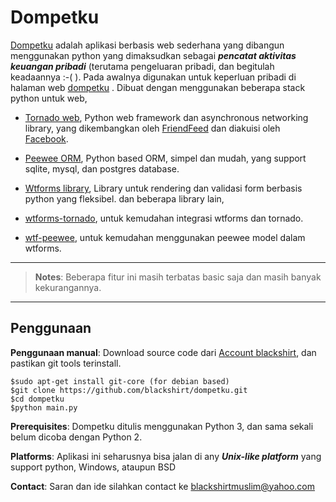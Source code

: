 Dompetku
========


[Dompetku](http://blackshirt.pythonanywhere.com/ "Dompetku") adalah aplikasi berbasis web sederhana yang dibangun menggunakan python yang dimaksudkan sebagai  ***pencatat aktivitas keuangan pribadi*** (terutama pengeluaran pribadi, dan begitulah keadaannya :-( ). Pada awalnya digunakan 
untuk keperluan pribadi di halaman web [dompetku](http://blackshirt.pythonanywhere.com/ "your online pocket") . 
Dibuat dengan menggunakan beberapa stack python untuk web, 

* [Tornado web](https://tornadoweb.org/ "Tornado web framework"), Python web framework dan asynchronous networking library, yang dikembangkan oleh [FriendFeed](http://friendfeed.com/ "Online friendship sosial media") dan diakuisi oleh [Facebook](https://facebook.com/ "facebook"). 

* [Peewee ORM](http://docs.peewee-orm.com/en/latest/ "peewee"), Python based ORM, simpel dan mudah, yang support sqlite, mysql, dan postgres database. 

* [Wtforms library](https://wtforms.readthedocs.org/en/latest/ "wtforms"), Library untuk rendering dan validasi form berbasis python yang fleksibel. dan beberapa library lain, 

* [wtforms-tornado](https://pypi.python.org/pypi/wtforms-tornado/ "wtforms for tornado"), untuk kemudahan integrasi wtforms dan tornado.

* [wtf-peewee](https://pypi.python.org/pypi/wtf-peewee/ "wtforms peewee"), untuk kemudahan menggunakan peewee model dalam wtforms.

*****
>**Notes**: Beberapa fitur ini masih terbatas basic saja dan masih banyak kekurangannya.
*****

Penggunaan
----------

**Penggunaan manual**: Download source code dari [Account blackshirt](https://github.com/blackshirt/dompetku.git "blackshirt"), dan pastikan git tools terinstall.

    $sudo apt-get install git-core (for debian based)
    $git clone https://github.com/blackshirt/dompetku.git
    $cd dompetku
    $python main.py
    
**Prerequisites**: Dompetku ditulis menggunakan Python 3, dan sama sekali belum dicoba dengan Python 2.

**Platforms**: Aplikasi ini seharusnya bisa jalan di any ***Unix-like platform*** yang support python, Windows, ataupun BSD

**Contact**: Saran dan ide silahkan contact ke <blackshirtmuslim@yahoo.com>

